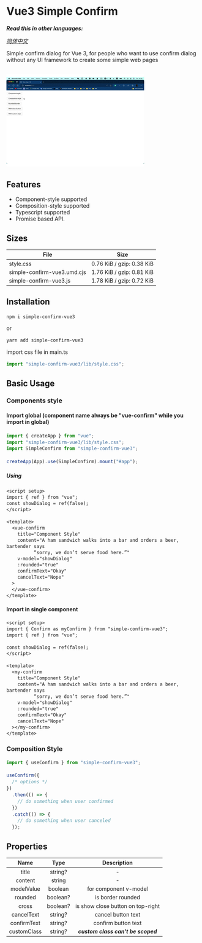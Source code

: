 # Vue3 Simple Confirm

*_**Read this in other languages:**_*

[_简体中文_](README.zh-CN.md)

Simple confirm dialog for Vue 3, for people who want to use confirm dialog without any UI framework to create some simple web pages

## ![demo](./demo.gif)

## Features

- Component-style supported
- Composition-style supported
- Typescript supported
- Promise based API.

## Sizes

| File                        | Size                      |
| --------------------------- | ------------------------- |
| style.css                   | 0.76 KiB / gzip: 0.38 KiB |
| simple-confirm-vue3.umd.cjs | 1.76 KiB / gzip: 0.81 KiB |
| simple-confirm-vue3.js      | 1.78 KiB / gzip: 0.72 KiB |

## Installation

```bash
npm i simple-confirm-vue3
```

or

```bash
yarn add simple-confirm-vue3
```

import css file in main.ts

```typescript
import "simple-confirm-vue3/lib/style.css";
```

## Basic Usage

### Components style

#### Import global (component name always be "vue-confirm" while you import in global)

```typescript
import { createApp } from "vue";
import "simple-confirm-vue3/lib/style.css";
import SimpleConfirm from "simple-confirm-vue3";

createApp(App).use(SimpleConfirm).mount("#app");
```

##### Using

```vue
<script setup>
import { ref } from "vue";
const showDialog = ref(false);
</script>

<template>
  <vue-confirm
    title="Component Style"
    content="A ham sandwich walks into a bar and orders a beer, bartender says
          “sorry, we don’t serve food here.”"
    v-model="showDialog"
    :rounded="true"
    confirmText="Okay"
    cancelText="Nope"
  >
  </vue-confirm>
</template>
```

#### Import in single component

```vue
<script setup>
import { Confirm as myConfirm } from "simple-confirm-vue3";
import { ref } from "vue";

const showDialog = ref(false);
</script>

<template>
  <my-confirm
    title="Component Style"
    content="A ham sandwich walks into a bar and orders a beer, bartender says
          “sorry, we don’t serve food here.”"
    v-model="showDialog"
    :rounded="true"
    confirmText="Okay"
    cancelText="Nope"
  ></my-confirm>
</template>
```

### Composition Style

```typescript
import { useConfirm } from "simple-confirm-vue3";

useConfirm({
  /* options */
})
  .then(() => {
    // do something when user confirmed
  })
  .catch(() => {
    // do something when user canceled
  });
```

## Properties

|    Name     |   Type   |            Description             |
| :---------: | :------: | :--------------------------------: |
|    title    | string?  |                 -                  |
|   content   |  string  |                 -                  |
| modelValue  | boolean  |       for component v-model        |
|   rounded   | boolean? |         is border rounded          |
|    cross    | boolean? | is show close button on top-right  |
| cancelText  | string?  |         cancel button text         |
| confirmText | string?  |        confirm button text         |
| customClass | string?  | **_custom class can't be scoped_** |
